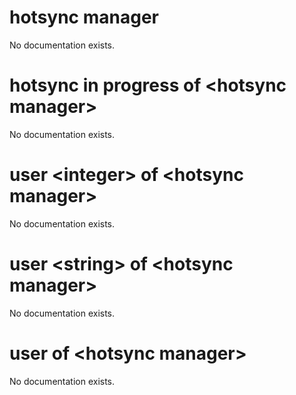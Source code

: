 # hotsync manager

No documentation exists.

# hotsync in progress of &lt;hotsync manager&gt;

No documentation exists.

# user &lt;integer&gt; of &lt;hotsync manager&gt;

No documentation exists.

# user &lt;string&gt; of &lt;hotsync manager&gt;

No documentation exists.

# user of &lt;hotsync manager&gt;

No documentation exists.
